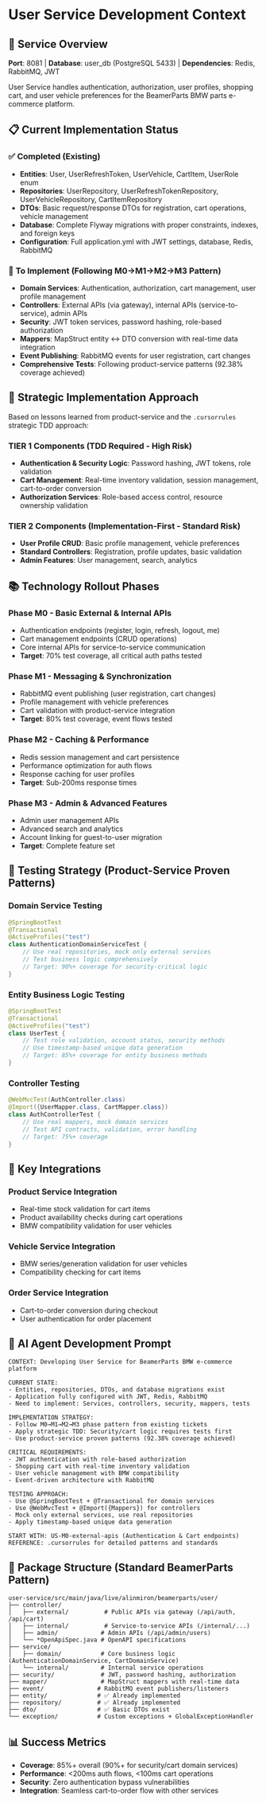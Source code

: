 # User Service Development Context

## 🎯 **Service Overview**
**Port**: 8081 | **Database**: user_db (PostgreSQL 5433) | **Dependencies**: Redis, RabbitMQ, JWT

User Service handles authentication, authorization, user profiles, shopping cart, and user vehicle preferences for the BeamerParts BMW parts e-commerce platform.

## 📋 **Current Implementation Status**

### ✅ **Completed (Existing)**
- **Entities**: User, UserRefreshToken, UserVehicle, CartItem, UserRole enum
- **Repositories**: UserRepository, UserRefreshTokenRepository, UserVehicleRepository, CartItemRepository  
- **DTOs**: Basic request/response DTOs for registration, cart operations, vehicle management
- **Database**: Complete Flyway migrations with proper constraints, indexes, and foreign keys
- **Configuration**: Full application.yml with JWT settings, database, Redis, RabbitMQ

### 🚧 **To Implement (Following M0→M1→M2→M3 Pattern)**
- **Domain Services**: Authentication, authorization, cart management, user profile management
- **Controllers**: External APIs (via gateway), internal APIs (service-to-service), admin APIs
- **Security**: JWT token services, password hashing, role-based authorization
- **Mappers**: MapStruct entity ↔ DTO conversion with real-time data integration
- **Event Publishing**: RabbitMQ events for user registration, cart changes
- **Comprehensive Tests**: Following product-service patterns (92.38% coverage achieved)

## 🎯 **Strategic Implementation Approach**

Based on lessons learned from product-service and the `.cursorrules` strategic TDD approach:

### **TIER 1 Components (TDD Required - High Risk)**
- **Authentication & Security Logic**: Password hashing, JWT tokens, role validation
- **Cart Management**: Real-time inventory validation, session management, cart-to-order conversion
- **Authorization Services**: Role-based access control, resource ownership validation

### **TIER 2 Components (Implementation-First - Standard Risk)**
- **User Profile CRUD**: Basic profile management, vehicle preferences
- **Standard Controllers**: Registration, profile updates, basic validation
- **Admin Features**: User management, search, analytics

## 📚 **Technology Rollout Phases**

### **Phase M0 - Basic External & Internal APIs**
- Authentication endpoints (register, login, refresh, logout, me)
- Cart management endpoints (CRUD operations)
- Core internal APIs for service-to-service communication
- **Target**: 70% test coverage, all critical auth paths tested

### **Phase M1 - Messaging & Synchronization**  
- RabbitMQ event publishing (user registration, cart changes)
- Profile management with vehicle preferences
- Cart validation with product-service integration
- **Target**: 80% test coverage, event flows tested

### **Phase M2 - Caching & Performance**
- Redis session management and cart persistence
- Performance optimization for auth flows
- Response caching for user profiles
- **Target**: Sub-200ms response times

### **Phase M3 - Admin & Advanced Features**
- Admin user management APIs
- Advanced search and analytics
- Account linking for guest-to-user migration
- **Target**: Complete feature set

## 🧪 **Testing Strategy (Product-Service Proven Patterns)**

### **Domain Service Testing**
```java
@SpringBootTest
@Transactional
@ActiveProfiles("test")
class AuthenticationDomainServiceTest {
    // Use real repositories, mock only external services
    // Test business logic comprehensively
    // Target: 90%+ coverage for security-critical logic
}
```

### **Entity Business Logic Testing**
```java
@SpringBootTest
@Transactional
@ActiveProfiles("test")  
class UserTest {
    // Test role validation, account status, security methods
    // Use timestamp-based unique data generation
    // Target: 85%+ coverage for entity business methods
}
```

### **Controller Testing**
```java
@WebMvcTest(AuthController.class)
@Import({UserMapper.class, CartMapper.class})
class AuthControllerTest {
    // Use real mappers, mock domain services
    // Test API contracts, validation, error handling
    // Target: 75%+ coverage
}
```

## 🔗 **Key Integrations**

### **Product Service Integration**
- Real-time stock validation for cart items
- Product availability checks during cart operations
- BMW compatibility validation for user vehicles

### **Vehicle Service Integration**  
- BMW series/generation validation for user vehicles
- Compatibility checking for cart items

### **Order Service Integration**
- Cart-to-order conversion during checkout
- User authentication for order placement

## 🚀 **AI Agent Development Prompt**

```
CONTEXT: Developing User Service for BeamerParts BMW e-commerce platform

CURRENT STATE:
- Entities, repositories, DTOs, and database migrations exist
- Application fully configured with JWT, Redis, RabbitMQ
- Need to implement: Services, controllers, security, mappers, tests

IMPLEMENTATION STRATEGY:
- Follow M0→M1→M2→M3 phase pattern from existing tickets
- Apply strategic TDD: Security/cart logic requires tests first
- Use product-service proven patterns (92.38% coverage achieved)

CRITICAL REQUIREMENTS:
- JWT authentication with role-based authorization
- Shopping cart with real-time inventory validation  
- User vehicle management with BMW compatibility
- Event-driven architecture with RabbitMQ

TESTING APPROACH:
- Use @SpringBootTest + @Transactional for domain services
- Use @WebMvcTest + @Import({Mappers}) for controllers  
- Mock only external services, use real repositories
- Apply timestamp-based unique data generation

START WITH: US-M0-external-apis (Authentication & Cart endpoints)
REFERENCE: .cursorrules for detailed patterns and standards
```

## 📁 **Package Structure (Standard BeamerParts Pattern)**
```
user-service/src/main/java/live/alinmiron/beamerparts/user/
├── controller/
│   ├── external/          # Public APIs via gateway (/api/auth, /api/cart)
│   ├── internal/          # Service-to-service APIs (/internal/...)
│   ├── admin/            # Admin APIs (/api/admin/users)
│   └── *OpenApiSpec.java # OpenAPI specifications
├── service/
│   ├── domain/           # Core business logic (AuthenticationDomainService, CartDomainService)
│   └── internal/         # Internal service operations
├── security/             # JWT, password hashing, authorization
├── mapper/               # MapStruct mappers with real-time data
├── event/               # RabbitMQ event publishers/listeners
├── entity/              # ✅ Already implemented
├── repository/          # ✅ Already implemented  
├── dto/                 # ✅ Basic DTOs exist
└── exception/           # Custom exceptions + GlobalExceptionHandler
```

## 📊 **Success Metrics**
- **Coverage**: 85%+ overall (90%+ for security/cart domain services)
- **Performance**: <200ms auth flows, <100ms cart operations
- **Security**: Zero authentication bypass vulnerabilities
- **Integration**: Seamless cart-to-order flow with other services
